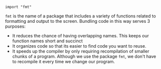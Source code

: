```
import "fmt"
```

`fmt` is the name of a package that includes a variety of functions related to formatting and output to the screen. Bundling code in this way serves 3 purposes:

* It reduces the chance of having overlapping names. This keeps our function names short and succinct
* It organizes code so that its easier to find code you want to reuse.
* It speeds up the compiler by only requiring recompilation of smaller chunks of a program. Although we use the package `fmt`, we don't have to recompile it every time we change our program.
